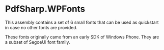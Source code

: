 # PdfSharp.WPFonts

This assembly contains a set of 6 small fonts that can be used as quickstart in case no other fonts are provided.

These fonts originally came from an early SDK of Windows Phone. They are a subset of SegoeUI font family.

